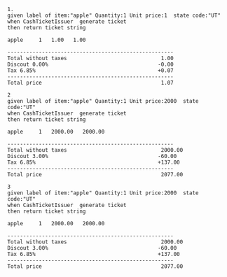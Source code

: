     1. 
    given label of item:"apple" Quantity:1 Unit price:1  state code:"UT"
    when CashTicketIssuer  generate ticket
    then return ticket string
    
    apple     1   1.00   1.00
    
    -----------------------------------------------------
    Total without taxes                              1.00
    Discout 0.00%                                   -0.00
    Tax 6.85%                                       +0.07
    -----------------------------------------------------
    Total price                                      1.07
    
    2
    given label of item:"apple" Quantity:1 Unit price:2000  state code:"UT"
    when CashTicketIssuer  generate ticket
    then return ticket string 
    
    apple     1   2000.00   2000.00
    
    -----------------------------------------------------
    Total without taxes                              2000.00
    Discout 3.00%                                   -60.00
    Tax 6.85%                                       +137.00
    -----------------------------------------------------
    Total price                                      2077.00
    
    3
    given label of item:"apple" Quantity:1 Unit price:2000  state code:"UT"
    when CashTicketIssuer  generate ticket
    then return ticket string 
    
    apple     1   2000.00   2000.00
    
    -----------------------------------------------------
    Total without taxes                              2000.00
    Discout 3.00%                                   -60.00
    Tax 6.85%                                       +137.00
    -----------------------------------------------------
    Total price                                      2077.00
